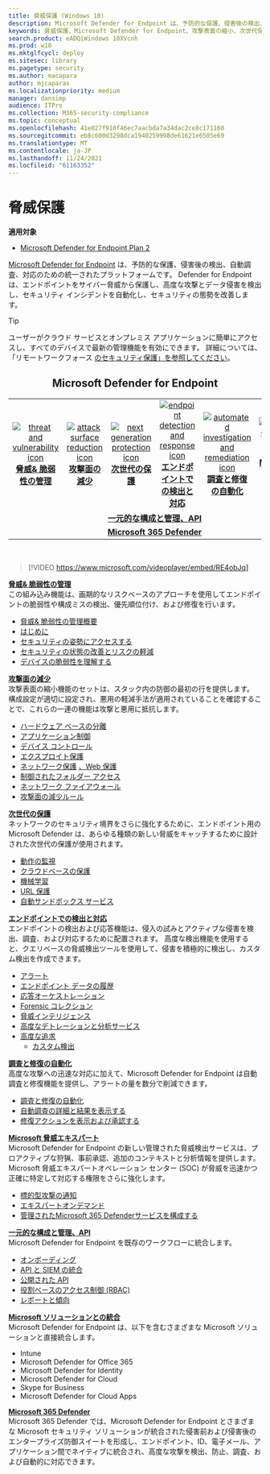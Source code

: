 ```yaml
---
title: 脅威保護 (Windows 10)
description: Microsoft Defender for Endpoint は、予防的な保護、侵害後の検出、自動調査、対応のための統一されたプラットフォームです。
keywords: 脅威保護、Microsoft Defender for Endpoint、攻撃表面の縮小、次世代保護、エンドポイントの検出と対応、自動調査と対応、Microsoft Threat Experts、Microsoft Secure Score for Devices、Advanced Hunting、Cyber Threat Hunting、Web Threat Protection
search.product: eADQiWindows 10XVcnh
ms.prod: w10
ms.mktglfcycl: deploy
ms.sitesec: library
ms.pagetype: security
ms.author: macapara
author: mjcaparas
ms.localizationpriority: medium
manager: dansimp
audience: ITPro
ms.collection: M365-security-compliance
ms.topic: conceptual
ms.openlocfilehash: 41e027f910f46ec7aacbda7a34dac2ce8c171160
ms.sourcegitcommit: eb8c600d3298dca1940259998de61621e6505e69
ms.translationtype: MT
ms.contentlocale: ja-JP
ms.lasthandoff: 11/24/2021
ms.locfileid: "61163352"
---
```

# <a name="threat-protection"></a>脅威保護

**適用対象**
- [Microsoft Defender for Endpoint Plan 2](https://go.microsoft.com/fwlink/p/?linkid=2154037)

[Microsoft Defender for Endpoint](/microsoft-365/security/defender-endpoint/microsoft-defender-advanced-threat-protection) は、予防的な保護、侵害後の検出、自動調査、対応のための統一されたプラットフォームです。 Defender for Endpoint は、エンドポイントをサイバー脅威から保護し、高度な攻撃とデータ侵害を検出し、セキュリティ インシデントを自動化し、セキュリティの態勢を改善します。

> [!TIP]
> ユーザーがクラウド サービスとオンプレミス アプリケーションに簡単にアクセスし、すべてのデバイスで最新の管理機能を有効にできます。 詳細については、「リモートワークフォース [のセキュリティ保護」を参照してください](/enterprise-mobility-security/remote-work/)。 

<center><h2>Microsoft Defender for Endpoint</center></h2>
<table>
<tr>
<td><a href="#tvm"><center><img src="images/TVM_icon.png" alt="threat and vulnerability icon"> <br><b>脅威& 脆弱性の管理</b></center></a></td>
<td><a href="#asr"><center><img src="images/asr-icon.png" alt="attack surface reduction icon"> <br><b>攻撃面の減少</b></center></a></td>
<td><center><a href="#ngp"><img src="images/ngp-icon.png" alt="next generation protection icon"><br> <b>次世代の保護</b></a></center></td>
<td><center><a href="#edr"><img src="images/edr-icon.png" alt="endpoint detection and response icon"><br> <b>エンドポイントでの検出と対応</b></a></center></td>
<td><center><a href="#ai"><img src="images/air-icon.png" alt="automated investigation and remediation icon"><br> <b>調査と修復の自動化</b></a></center></td>
<td><center><a href="#mte"><img src="images/mte-icon.png" alt="microsoft threat experts icon"><br> <b>Microsoft 脅威エキスパート</b></a></center></td>
</tr>
<tr>
<td colspan="7">
<a href="#apis"><center><b>一元的な構成と管理、API</a></b></center></td>
</tr>
<tr>
<td colspan="7"><a href="#mtp"><center><b>Microsoft 365 Defender</a></center></b></td>
</tr>
</table>
<br>

<a name="tvm"></a>

> [!VIDEO https://www.microsoft.com/videoplayer/embed/RE4obJq]

**[脅威& 脆弱性の管理](next-gen-threat-and-vuln-mgt.md)**<br>
この組み込み機能は、画期的なリスクベースのアプローチを使用してエンドポイントの脆弱性や構成ミスの検出、優先順位付け、および修復を行います。

- [脅威& 脆弱性の管理概要](next-gen-threat-and-vuln-mgt.md)
- [はじめに](tvm-prerequisites.md)
- [セキュリティの姿勢にアクセスする](tvm-dashboard-insights.md)
- [セキュリティの状態の改善とリスクの軽減](tvm-security-recommendation.md)
- [デバイスの脆弱性を理解する](tvm-software-inventory.md)

<a name="asr"></a>

**[攻撃面の減少](overview-attack-surface-reduction.md)**<br>
攻撃表面の縮小機能のセットは、スタック内の防御の最初の行を提供します。 構成設定が適切に設定され、悪用の軽減手法が適用されていることを確認することで、これらの一連の機能は攻撃と悪用に抵抗します。

- [ハードウェア ベースの分離](overview-hardware-based-isolation.md)
- [アプリケーション制御](/windows/security/threat-protection/windows-defender-application-control/windows-defender-application-control)
- [デバイス コントロール](/windows/security/threat-protection/device-guard/introduction-to-device-guard-virtualization-based-security-and-windows-defender-application-control)
- [エクスプロイト保護](exploit-protection.md)
- [ネットワーク保護](network-protection.md) [、Web 保護](web-protection-overview.md)
- [制御されたフォルダー アクセス](controlled-folders.md)
- [ネットワーク ファイアウォール](/windows/security/threat-protection/windows-firewall/windows-firewall-with-advanced-security)
- [攻撃面の減少ルール](attack-surface-reduction.md)

<a name="ngp"></a>

**[次世代の保護](/windows/security/threat-protection/microsoft-defender-antivirus/microsoft-defender-antivirus-in-windows-10)**<br>
ネットワークのセキュリティ境界をさらに強化するために、エンドポイント用の Microsoft Defender は、あらゆる種類の新しい脅威をキャッチするために設計された次世代の保護が使用されます。

- [動作の監視](/windows/security/threat-protection/microsoft-defender-antivirus/configure-real-time-protection-microsoft-defender-antivirus)
- [クラウドベースの保護](/windows/security/threat-protection/microsoft-defender-antivirus/configure-protection-features-microsoft-defender-antivirus)
- [機械学習](/windows/security/threat-protection/microsoft-defender-antivirus/utilize-microsoft-cloud-protection-microsoft-defender-antivirus)
- [URL 保護](/windows/security/threat-protection/microsoft-defender-antivirus/configure-network-connections-microsoft-defender-antivirus)
- [自動サンドボックス サービス](/windows/security/threat-protection/microsoft-defender-antivirus/configure-block-at-first-sight-microsoft-defender-antivirus)

<a name="edr"></a>

**[エンドポイントでの検出と対応](overview-endpoint-detection-response.md)**<br>
エンドポイントの検出および応答機能は、侵入の試みとアクティブな侵害を検出、調査、および対応するために配置されます。 高度な検出機能を使用すると、クエリベースの脅威検出ツールを使用して、侵害を積極的に検出し、カスタム検出を作成できます。

- [アラート](alerts-queue.md)
- [エンドポイント データの履歴](investigate-machines.md#timeline)
- [応答オーケストレーション](/windows/security/threat-protection/microsoft-defender-atp/respond-machine-alerts)
- [Forensic コレクション](respond-machine-alerts.md#collect-investigation-package-from-devices)
- [脅威インテリジェンス](threat-indicator-concepts.md)
- [高度なデトレーションと分析サービス](respond-file-alerts.md#deep-analysis)
- [高度な追求](advanced-hunting-overview.md)
    - [カスタム検出](overview-custom-detections.md)

<a name="ai"></a>

**[調査と修復の自動化](automated-investigations.md)**<br>
高度な攻撃への迅速な対応に加えて、Microsoft Defender for Endpoint は自動調査と修復機能を提供し、アラートの量を数分で削減できます。

- [調査と修復の自動化](automated-investigations.md)
- [自動調査の詳細と結果を表示する](auto-investigation-action-center.md)
- [修復アクションを表示および承認する](manage-auto-investigation.md)

<a name="mte"></a>

**[Microsoft 脅威エキスパート](microsoft-threat-experts.md)**<br>
Microsoft Defender for Endpoint の新しい管理された脅威検出サービスは、プロアクティブな狩猟、事前承認、追加のコンテキストと分析情報を提供します。 Microsoft 脅威エキスパートオペレーション センター (SOC) が脅威を迅速かつ正確に特定して対応する権限をさらに強化します。

- [標的型攻撃の通知](microsoft-threat-experts.md)
- [エキスパートオンデマンド](microsoft-threat-experts.md)
- [管理されたMicrosoft 365 Defenderサービスを構成する](configure-microsoft-threat-experts.md)

<a name="apis"></a>

**[一元的な構成と管理、API](management-apis.md)**<br>
Microsoft Defender for Endpoint を既存のワークフローに統合します。
- [オンボーディング](onboard-configure.md)
- [API と SIEM の統合](configure-siem.md)
- [公開された API](apis-intro.md)
- [役割ベースのアクセス制御 (RBAC)](rbac.md)
- [レポートと傾向](threat-protection-reports.md)

<a name="integration"></a>
**[Microsoft ソリューションとの統合](threat-protection-integration.md)** <br>
 Microsoft Defender for Endpoint は、以下を含むさまざまな Microsoft ソリューションと直接統合します。
- Intune
- Microsoft Defender for Office 365
- Microsoft Defender for Identity
- Microsoft Defender for Cloud
- Skype for Business
- Microsoft Defender for Cloud Apps

<a name="mtp"></a>
**[Microsoft 365 Defender](/microsoft-365/security/defender/microsoft-threat-protection)**<br>
 Microsoft 365 Defender では、Microsoft Defender for Endpoint とさまざまな Microsoft セキュリティ ソリューションが統合された侵害前および侵害後のエンタープライズ防御スイートを形成し、エンドポイント、ID、電子メール、アプリケーション間でネイティブに統合され、高度な攻撃を検出、防止、調査、および自動的に対応できます。
